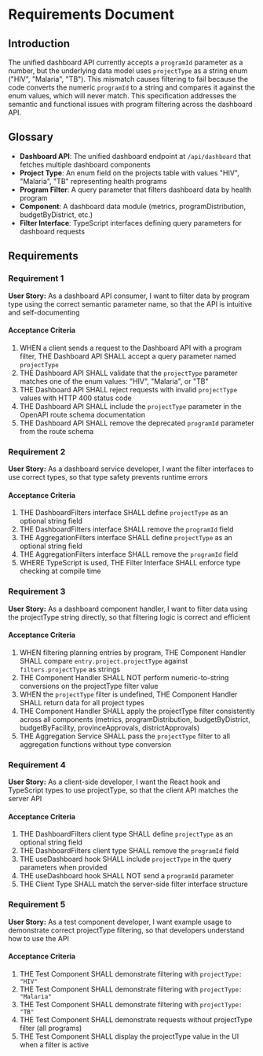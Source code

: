# Requirements Document

## Introduction

The unified dashboard API currently accepts a `programId` parameter as a number, but the underlying data model uses `projectType` as a string enum ("HIV", "Malaria", "TB"). This mismatch causes filtering to fail because the code converts the numeric `programId` to a string and compares it against the enum values, which will never match. This specification addresses the semantic and functional issues with program filtering across the dashboard API.

## Glossary

- **Dashboard API**: The unified dashboard endpoint at `/api/dashboard` that fetches multiple dashboard components
- **Project Type**: An enum field on the projects table with values "HIV", "Malaria", "TB" representing health programs
- **Program Filter**: A query parameter that filters dashboard data by health program
- **Component**: A dashboard data module (metrics, programDistribution, budgetByDistrict, etc.)
- **Filter Interface**: TypeScript interfaces defining query parameters for dashboard requests

## Requirements

### Requirement 1

**User Story:** As a dashboard API consumer, I want to filter data by program type using the correct semantic parameter name, so that the API is intuitive and self-documenting

#### Acceptance Criteria

1. WHEN a client sends a request to the Dashboard API with a program filter, THE Dashboard API SHALL accept a query parameter named `projectType`
2. THE Dashboard API SHALL validate that the `projectType` parameter matches one of the enum values: "HIV", "Malaria", or "TB"
3. THE Dashboard API SHALL reject requests with invalid `projectType` values with HTTP 400 status code
4. THE Dashboard API SHALL include the `projectType` parameter in the OpenAPI route schema documentation
5. THE Dashboard API SHALL remove the deprecated `programId` parameter from the route schema

### Requirement 2

**User Story:** As a dashboard service developer, I want the filter interfaces to use correct types, so that type safety prevents runtime errors

#### Acceptance Criteria

1. THE DashboardFilters interface SHALL define `projectType` as an optional string field
2. THE DashboardFilters interface SHALL remove the `programId` field
3. THE AggregationFilters interface SHALL define `projectType` as an optional string field
4. THE AggregationFilters interface SHALL remove the `programId` field
5. WHERE TypeScript is used, THE Filter Interface SHALL enforce type checking at compile time

### Requirement 3

**User Story:** As a dashboard component handler, I want to filter data using the projectType string directly, so that filtering logic is correct and efficient

#### Acceptance Criteria

1. WHEN filtering planning entries by program, THE Component Handler SHALL compare `entry.project.projectType` against `filters.projectType` as strings
2. THE Component Handler SHALL NOT perform numeric-to-string conversions on the projectType filter value
3. WHEN the `projectType` filter is undefined, THE Component Handler SHALL return data for all project types
4. THE Component Handler SHALL apply the projectType filter consistently across all components (metrics, programDistribution, budgetByDistrict, budgetByFacility, provinceApprovals, districtApprovals)
5. THE Aggregation Service SHALL pass the `projectType` filter to all aggregation functions without type conversion

### Requirement 4

**User Story:** As a client-side developer, I want the React hook and TypeScript types to use projectType, so that the client API matches the server API

#### Acceptance Criteria

1. THE DashboardFilters client type SHALL define `projectType` as an optional string field
2. THE DashboardFilters client type SHALL remove the `programId` field
3. THE useDashboard hook SHALL include `projectType` in the query parameters when provided
4. THE useDashboard hook SHALL NOT send a `programId` parameter
5. THE Client Type SHALL match the server-side filter interface structure

### Requirement 5

**User Story:** As a test component developer, I want example usage to demonstrate correct projectType filtering, so that developers understand how to use the API

#### Acceptance Criteria

1. THE Test Component SHALL demonstrate filtering with `projectType: "HIV"`
2. THE Test Component SHALL demonstrate filtering with `projectType: "Malaria"`
3. THE Test Component SHALL demonstrate filtering with `projectType: "TB"`
4. THE Test Component SHALL demonstrate requests without projectType filter (all programs)
5. THE Test Component SHALL display the projectType value in the UI when a filter is active
